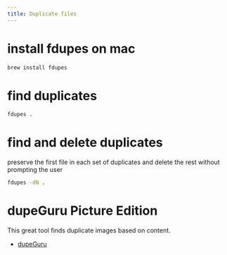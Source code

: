 ```yaml
---
title: Duplicate files
---
```


# install fdupes on mac
```bash
brew install fdupes
```

# find duplicates
```bash
fdupes .
```

# find and delete duplicates
preserve the first file in each set of duplicates and delete the rest without prompting the user
```bash
fdupes -dN .
```

# dupeGuru Picture Edition 
This great tool finds duplicate images based on content.
* [dupeGuru](http://www.macupdate.com/app/mac/22724/dupeguru-picture-edition)
